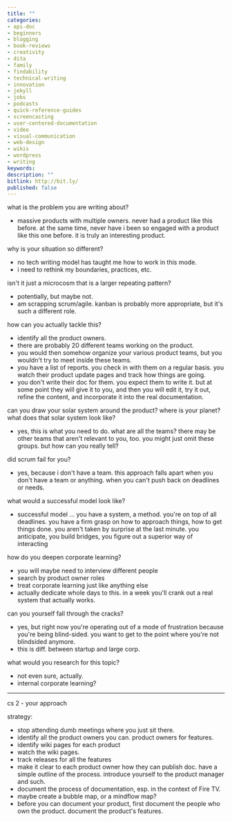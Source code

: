 ```yaml
---
title: ""
categories:
- api-doc
- beginners
- blogging
- book-reviews
- creativity
- dita
- family
- findability
- technical-writing
- innovation
- jekyll
- jobs
- podcasts
- quick-reference-guides
- screencasting
- user-centered-documentation
- video
- visual-communication
- web-design
- wikis
- wordpress
- writing
keywords:
description: ""
bitlink: http://bit.ly/
published: false
---
```


what is the problem you are writing about?
- massive products with multiple owners. never had a product like this before. at the same time, never have i been so engaged with a product like this one before. it is truly an interesting product.

why is your situation so different?
- no tech writing model has taught me how to work in this mode.
- i need to rethink my boundaries, practices, etc.

isn't it just a microcosm that is a larger repeating pattern?
- potentially, but maybe not.
- am scrapping scrum/agile. kanban is probably more appropriate, but it's such a different role.

how can you actually tackle this?
- identify all the product owners.
- there are probably 20 different teams working on the product.
- you would then somehow organize your various product teams, but you wouldn't try to meet inside these teams.
- you have a list of reports. you check in with them on a regular basis. you watch their product update pages and track how things are going.
- you don't write their doc for them. you expect them to write it. but at some point they will give it to you, and then you will edit it, try it out, refine the content, and incorporate it into the real documentation.

can you draw your solar system around the product? where is your planet? what does that solar system look like?
- yes, this is what you need to do. what are all the teams? there may be other teams that aren't relevant to you, too. you might just omit these groups. but how can you really tell?

did scrum fail for you?
- yes, because i don't have a team. this approach falls apart when you don't have a team or anything. when you can't push back on deadlines or needs.

what would a successful model look like?
- successful model ... you have a system, a method. you're on top of all deadlines. you have a firm grasp on how to approach things, how to get things done. you aren't taken by surprise at the last minute. you anticipate, you build bridges, you figure out a superior way of interacting

how do you deepen corporate learning?
- you will maybe need to interview different people
- search by product owner roles
- treat corporate learning just like anything else
- actually dedicate whole days to this. in a week you'll crank out a real system that actually works.

can you yourself fall through the cracks?
- yes, but right now you're operating out of a mode of frustration because you're being blind-sided. you want to get to the point where you're not blindsided anymore.
- this is diff. between startup and large corp.

what would you research for this topic?
- not even sure, actually.
- internal corporate learning?


-----------------
cs 2 - your approach

strategy:
- stop attending dumb meetings where you just sit there.
- identify all the product owners you can. product owners for features.
- identify wiki pages for each product
- watch the wiki pages.
- track releases for all the features
- make it clear to each product owner how they can publish doc. have a simple outline of the process. introduce yourself to the product manager and such.
- document the process of documentation, esp. in the context of Fire TV.
- maybe create a bubble map, or a mindflow map?
- before you can document your product, first document the people who own the product. document the product's features.
